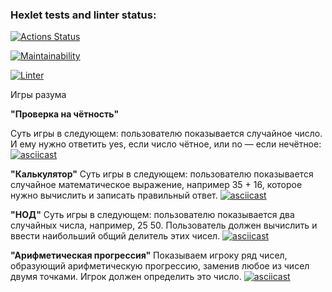 ### Hexlet tests and linter status:
[![Actions Status](https://github.com/OlegArtemiev/frontend-project-lvl1/workflows/hexlet-check/badge.svg)](https://github.com/OlegArtemiev/frontend-project-lvl1/actions)

[![Maintainability](https://api.codeclimate.com/v1/badges/a99a88d28ad37a79dbf6/maintainability)](https://codeclimate.com/github/codeclimate/codeclimate/maintainability)

[![Linter](https://github.com/OlegArtemiev/frontend-project-lvl1/actions/workflows/eslit.yml/badge.svg)](https://github.com/OlegArtemiev/frontend-project-lvl1/actions/workflows/eslit.yml)


Игры разума

**"Проверка на чётность"**

Суть игры в следующем: пользователю показывается случайное число. И ему нужно ответить yes, если число чётное, или no — если нечётное: 
[![asciicast](https://asciinema.org/a/lkCQ8rJx2QqeOGwlrcijtnKbs.svg)](https://asciinema.org/a/lkCQ8rJx2QqeOGwlrcijtnKbs)

**"Калькулятор"**
Суть игры в следующем: пользователю показывается случайное математическое выражение, например 35 + 16, которое нужно вычислить и записать правильный ответ.
[![asciicast](https://asciinema.org/a/17BH97ffOjuws3igemzyFVZod.svg)](https://asciinema.org/a/17BH97ffOjuws3igemzyFVZod)

**"НОД"**
Суть игры в следующем: пользователю показывается два случайных числа, например, 25 50. Пользователь должен вычислить и ввести наибольший общий делитель этих чисел.
[![asciicast](https://asciinema.org/a/jvqRBsTxwKpW0u1iMC0uPLB9U.svg)](https://asciinema.org/a/jvqRBsTxwKpW0u1iMC0uPLB9U)

**"Арифметическая прогрессия"**
Показываем игроку ряд чисел, образующий арифметическую прогрессию, заменив любое из чисел двумя точками. Игрок должен определить это число.
[![asciicast](https://asciinema.org/a/HwlpBaNtwoNUVsqHS1YX1zLsG.svg)](https://asciinema.org/a/HwlpBaNtwoNUVsqHS1YX1zLsG)